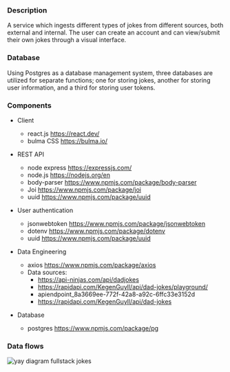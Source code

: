 ### Description
A service which ingests different types of jokes from different sources, both external and internal. The user can create an account and can view/submit their own jokes through a visual interface.

### Database
Using Postgres as a database management system, three databases are utilized for separate functions; one for storing jokes, another for storing user information, and a third for storing user tokens.

### Components
* Client
    * react.js https://react.dev/ 
    * bulma CSS https://bulma.io/ 
* REST API
    * node express https://expressjs.com/ 
    * node.js https://nodejs.org/en 
    * body-parser https://www.npmjs.com/package/body-parser 
    * Joi https://www.npmjs.com/package/joi 
    * uuid https://www.npmjs.com/package/uuid 

* User authentication
    * jsonwebtoken https://www.npmjs.com/package/jsonwebtoken 
    * dotenv https://www.npmjs.com/package/dotenv 
    * uuid https://www.npmjs.com/package/uuid

* Data Engineering
    * axios https://www.npmjs.com/package/axios  
    * Data sources:
        * https://api-ninjas.com/api/dadjokes
        * https://rapidapi.com/KegenGuyll/api/dad-jokes/playground/
        * apiendpoint_8a3669ee-772f-42a8-a92c-6ffc33e3152d
        * https://rapidapi.com/KegenGuyll/api/dad-jokes
* Database
    * postgres https://www.npmjs.com/package/pg 

### Data flows

![yay diagram fullstack jokes](https://github.com/user-attachments/assets/a839026d-d5d1-421f-a591-cc7fa09373f5)
